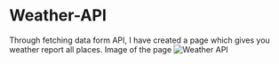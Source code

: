 # Weather-API
Through fetching data form API, I have created a page which gives you weather report all places.
Image of the page
![Weather API](https://user-images.githubusercontent.com/107243584/208891424-62f4162b-8536-4130-8fe1-341e26402d36.png)
